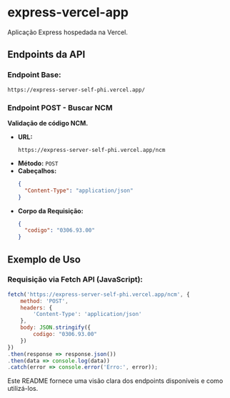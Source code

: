# express-vercel-app

Aplicação Express hospedada na Vercel.

## Endpoints da API

### Endpoint Base:
```
https://express-server-self-phi.vercel.app/
```

### Endpoint POST - Buscar NCM
**Validação de código NCM.**

- **URL:**
  ```
  https://express-server-self-phi.vercel.app/ncm
  ```
- **Método:** `POST`
- **Cabeçalhos:**
  ```json
  {
    "Content-Type": "application/json"
  }
  ```
- **Corpo da Requisição:**
  ```json
  {
    "codigo": "0306.93.00"
  }
  ```

## Exemplo de Uso

### Requisição via Fetch API (JavaScript):
```javascript
fetch('https://express-server-self-phi.vercel.app/ncm', {
    method: 'POST',
    headers: {
        'Content-Type': 'application/json'
    },
    body: JSON.stringify({
        codigo: "0306.93.00"
    })
})
.then(response => response.json())
.then(data => console.log(data))
.catch(error => console.error('Erro:', error));
```

Este README fornece uma visão clara dos endpoints disponíveis e como utilizá-los.

